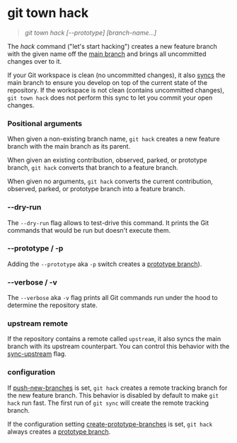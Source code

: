 # git town hack

> _git town hack [--prototype] [branch-name...]_

The _hack_ command ("let's start hacking") creates a new feature branch with the
given name off the [main branch](../preferences/main-branch.md) and brings all
uncommitted changes over to it.

If your Git workspace is clean (no uncommitted changes), it also
[syncs](sync.md) the main branch to ensure you develop on top of the current
state of the repository. If the workspace is not clean (contains uncommitted
changes), `git town hack` does not perform this sync to let you commit your open
changes.

### Positional arguments

When given a non-existing branch name, `git hack` creates a new feature branch
with the main branch as its parent.

When given an existing contribution, observed, parked, or prototype branch,
`git hack` converts that branch to a feature branch.

When given no arguments, `git hack` converts the current contribution, observed,
parked, or prototype branch into a feature branch.

### --dry-run

The `--dry-run` flag allows to test-drive this command. It prints the Git
commands that would be run but doesn't execute them.

### --prototype / -p

Adding the `--prototype` aka `-p` switch creates a
[prototype branch](../branch-types.md#prototype-branches)).

### --verbose / -v

The `--verbose` aka `-v` flag prints all Git commands run under the hood to
determine the repository state.

### upstream remote

If the repository contains a remote called `upstream`, it also syncs the main
branch with its upstream counterpart. You can control this behavior with the
[sync-upstream](../preferences/sync-upstream.md) flag.

### configuration

If [push-new-branches](../preferences/push-new-branches.md) is set, `git hack`
creates a remote tracking branch for the new feature branch. This behavior is
disabled by default to make `git hack` run fast. The first run of `git sync`
will create the remote tracking branch.

If the configuration setting
[create-prototype-branches](../preferences/create-prototype-branches.md) is set,
`git hack` always creates a
[prototype branch](../branch-types.md#prototype-branches).
